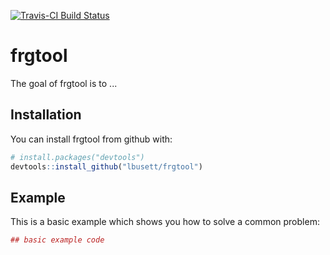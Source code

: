 
<!-- README.md is generated from README.Rmd. Please edit that file -->
[![Travis-CI Build Status](https://travis-ci.org/lbusett/frgtool.svg?branch=master)](https://travis-ci.org/lbusett/frgtool)

frgtool
=======

The goal of frgtool is to ...

Installation
------------

You can install frgtool from github with:

``` r
# install.packages("devtools")
devtools::install_github("lbusett/frgtool")
```

Example
-------

This is a basic example which shows you how to solve a common problem:

``` r
## basic example code
```
